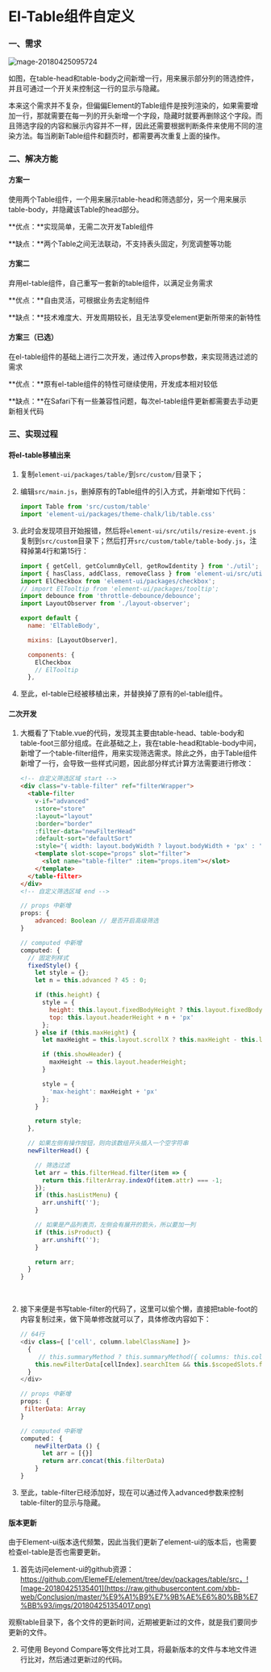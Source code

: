 # El-Table组件自定义

### 一、需求

![mage-20180425095724](https://raw.githubusercontent.com/xbb-web/Conclusion/master/%E9%A1%B9%E7%9B%AE%E6%80%BB%E7%BB%93/imgs/201804250957243.png)

如图，在table-head和table-body之间新增一行，用来展示部分列的筛选控件，并且可通过一个开关来控制这一行的显示与隐藏。

本来这个需求并不复杂，但偏偏Element的Table组件是按列渲染的，如果需要增加一行，那就需要在每一列的开头新增一个字段，隐藏时就要再删除这个字段。而且筛选字段的内容和展示内容并不一样，因此还需要根据判断条件来使用不同的渲染方法。每当刷新Table组件和翻页时，都需要再次重复上面的操作。



### 二、解决方能

#### 方案一

使用两个Table组件，一个用来展示table-head和筛选部分，另一个用来展示table-body，并隐藏该Table的head部分。

**优点：**实现简单，无需二次开发Table组件

**缺点：**两个Table之间无法联动，不支持表头固定，列宽调整等功能



#### 方案二

 弃用el-table组件，自己重写一套新的table组件，以满足业务需求

**优点：**自由灵活，可根据业务去定制组件

**缺点：**技术难度大、开发周期较长，且无法享受element更新所带来的新特性



#### 方案三（已选）

在el-table组件的基础上进行二次开发，通过传入props参数，来实现筛选过滤的需求

**优点：**原有el-table组件的特性可继续使用，开发成本相对较低

**缺点：**在Safari下有一些兼容性问题，每次el-table组件更新都需要去手动更新相关代码



### 三、实现过程

#### 将el-table移植出来

1. 复制`element-ui/packages/table/`到`src/custom/`目录下；

2. 编辑`src/main.js`，删掉原有的Table组件的引入方式，并新增如下代码：

   ```javascript
   import Table from 'src/custom/table'
   import 'element-ui/packages/theme-chalk/lib/table.css'
   ```

3. 此时会发现项目开始报错，然后将`element-ui/src/utils/resize-event.js`复制到`src/custom`目录下；然后打开`src/custom/table/table-body.js`，注释掉第4行和第15行：

   ```javascript
   import { getCell, getColumnByCell, getRowIdentity } from './util';
   import { hasClass, addClass, removeClass } from 'element-ui/src/utils/dom';
   import ElCheckbox from 'element-ui/packages/checkbox';
   // import ElTooltip from 'element-ui/packages/tooltip';
   import debounce from 'throttle-debounce/debounce';
   import LayoutObserver from './layout-observer';

   export default {
     name: 'ElTableBody',

     mixins: [LayoutObserver],

     components: {
       ElCheckbox
       // ElTooltip
     },
   ```

4. 至此，el-table已经被移植出来，并替换掉了原有的el-table组件。



#### 二次开发

1. 大概看了下table.vue的代码，发现其主要由table-head、table-body和table-foot三部分组成。在此基础之上，我在table-head和table-body中间，新增了一个table-filter组件，用来实现筛选需求。除此之外，由于Table组件新增了一行，会导致一些样式问题，因此部分样式计算方法需要进行修改：

   ```html
   <!-- 自定义筛选区域 start -->
   <div class="v-table-filter" ref="filterWrapper">
     <table-filter
       v-if="advanced"
       :store="store"
       :layout="layout"
       :border="border"
       :filter-data="newFilterHead"
       :default-sort="defaultSort"
       :style="{ width: layout.bodyWidth ? layout.bodyWidth + 'px' : '' }">
       <template slot-scope="props" slot="filter">
         <slot name="table-filter" :item="props.item"></slot>
       </template>
     </table-filter>
   </div>
   <!-- 自定义筛选区域 end -->
   ```

   ```javascript
   // props 中新增
   props: {
       advanced: Boolean // 是否开启高级筛选
   }

   // computed 中新增
   computed: {
     // 固定列样式
     fixedStyle() {
       let style = {};
       let n = this.advanced ? 45 : 0;

       if (this.height) {
         style = {
           height: this.layout.fixedBodyHeight ? this.layout.fixedBodyHeight - n + 'px' : '',
           top: this.layout.headerHeight + n + 'px'
         };
       } else if (this.maxHeight) {
         let maxHeight = this.layout.scrollX ? this.maxHeight - this.layout.gutterWidth : this.maxHeight;

         if (this.showHeader) {
           maxHeight -= this.layout.headerHeight;
         }

         style = {
           'max-height': maxHeight + 'px'
         };
       }

       return style;
     },

     // 如果左侧有操作按钮，则向该数组开头插入一个空字符串
     newFilterHead() {

       // 筛选过滤
       let arr = this.filterHead.filter(item => {
         return this.filterArray.indexOf(item.attr) === -1;
       });
       if (this.hasListMenu) {
         arr.unshift('');
       }

       // 如果是产品列表页，左侧会有展开的箭头，所以要加一列
       if (this.isProduct) {
         arr.unshift('');
       }

       return arr;
     }
   }
   ```

   ​

2. 接下来便是书写table-filter的代码了，这里可以偷个懒，直接把table-foot的内容复制过来，做下简单修改就可以了，具体修改内容如下：

   ```javascript
   // 64行
   <div class={ ['cell', column.labelClassName] }>
     {
     	// this.summaryMethod ? this.summaryMethod({ columns: this.columns, data: this.store.states.data })[cellIndex] : sums[cellIndex]
       this.newFilterData[cellIndex].searchItem && this.$scopedSlots.filter ? this.$scopedSlots.filter({ item: this.newFilterData[cellIndex] }) : ''
     }
   </div>

   // props 中新增
   props: {
   	filterData: Array
   }

   // computed 中新增
   computed： {
       newFilterData () {
         let arr = [{}]
         return arr.concat(this.filterData)
       }
   }
   ```

3. 至此，table-filter已经添加好，现在可以通过传入advanced参数来控制table-filter的显示与隐藏。



#### 版本更新

由于Element-ui版本迭代频繁，因此当我们更新了element-ui的版本后，也需要检查el-table是否也需要更新。

1. 首先访问element-ui的github资源：https://github.com/ElemeFE/element/tree/dev/packages/table/src，![mage-20180425135401](https://raw.githubusercontent.com/xbb-web/Conclusion/master/%E9%A1%B9%E7%9B%AE%E6%80%BB%E7%BB%93/imgs/201804251354017.png)

观察table目录下，各个文件的更新时间，近期被更新过的文件，就是我们要同步更新的文件。

2. 可使用 Beyond Compare等文件比对工具，将最新版本的文件与本地文件进行比对，然后通过更新过的代码。